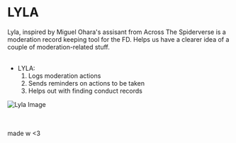 # LYLA
Lyla, inspired by Miguel Ohara's assisant from Across The Spiderverse is a moderation record keeping tool for the FD. Helps us have a clearer idea of a couple of moderation-related stuff. <br><br>

- LYLA:
  1. Logs moderation actions
  2. Sends reminders on actions to be taken
  3. Helps out with finding conduct records
     
![Lyla Image](https://images-wixmp-ed30a86b8c4ca887773594c2.wixmp.com/f/4d6ff78b-6c1b-46b5-9086-ade8f27282c3/dg37ldg-5ddc19ce-e20d-4016-acc2-860b7ca406de.png/v1/fill/w_865,h_924,q_70,strp/_spider_man__across_the_spider_verse__lyla_by_afialtis_dg37ldg-pre.jpg?token=eyJ0eXAiOiJKV1QiLCJhbGciOiJIUzI1NiJ9.eyJzdWIiOiJ1cm46YXBwOjdlMGQxODg5ODIyNjQzNzNhNWYwZDQxNWVhMGQyNmUwIiwiaXNzIjoidXJuOmFwcDo3ZTBkMTg4OTgyMjY0MzczYTVmMGQ0MTVlYTBkMjZlMCIsIm9iaiI6W1t7ImhlaWdodCI6Ijw9MjA1MSIsInBhdGgiOiJcL2ZcLzRkNmZmNzhiLTZjMWItNDZiNS05MDg2LWFkZThmMjcyODJjM1wvZGczN2xkZy01ZGRjMTljZS1lMjBkLTQwMTYtYWNjMi04NjBiN2NhNDA2ZGUucG5nIiwid2lkdGgiOiI8PTE5MjAifV1dLCJhdWQiOlsidXJuOnNlcnZpY2U6aW1hZ2Uub3BlcmF0aW9ucyJdfQ.fFTLCi4TDYup7p0ly6pp1vUq9iRSzzlKnSB7a-_CPM4)
</div>

<br><br>
made w <3

